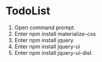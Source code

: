 # TodoList
1. Open command prompt.
2. Enter npm install materialize-css
3. Enter npm install jquery
4. Enter npm install jquery-ui
5. Enter npm install jquery-ui-dist
